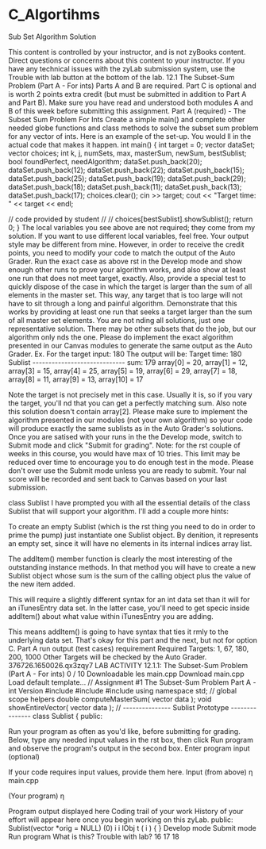 # C_Algortihms

Sub Set Algorithm Solution

This content is controlled by your instructor, and is not zyBooks content. Direct questions or concerns
about this content to your instructor. If you have any technical issues with the zyLab submission system,
use the Trouble with lab button at the bottom of the lab.
12.1 The Subset-Sum Problem (Part A - For
ints)
Parts A and B are required. Part C is optional and is worth 2 points
extra credit (but must be submitted in addition to Part A and Part
B). Make sure you have read and understood both modules A and B of
this week before submitting this assignment.
Part A (required) - The Subset Sum Problem For Ints
Create a simple main() and complete other needed globe functions and class methods to solve
the subset sum problem for any vector of ints. Here is an example of the set-up. You would ll in
the actual code that makes it happen.
int main()
{
int target = 0;
vector dataSet;
vector choices;
int k, j, numSets, max, masterSum, newSum, bestSublist;
bool foundPerfect, needAlgorithm;
dataSet.push_back(20); dataSet.push_back(12);
dataSet.push_back(22);
dataSet.push_back(15); dataSet.push_back(25);
dataSet.push_back(19); dataSet.push_back(29);
dataSet.push_back(18);
dataSet.push_back(11); dataSet.push_back(13);
dataSet.push_back(17);
choices.clear();
cin >> target;
cout << "Target time: " << target << endl;

// code provided by student
//
//
choices[bestSublist].showSublist();
return 0;
}
The local variables you see above are not required; they come from my solution. If you want to
use different local variables, feel free.
Your output style may be different from mine. However, in order to receive the credit points, you
need to modify your code to match the output of the Auto Grader. Run the exact case as above
rst in the Develop mode and show enough other runs to prove your algorithm works, and also
show at least one run that does not meet target, exactly. Also, provide a special test to quickly
dispose of the case in which the target is larger than the sum of all elements in the master set.
This way, any target that is too large will not have to sit through a long and painful algorithm.
Demonstrate that this works by providing at least one run that seeks a target larger than the
sum of all master set elements.
You are not nding all solutions, just one representative solution. There may be other subsets
that do the job, but our algorithm only nds the one. Please do implement the exact algorithm
presented in our Canvas modules to generate the same output as the Auto Grader.
Ex. For the target input:
180
The output will be:
Target time: 180
Sublist -----------------------------
sum: 179
array[0] = 20, array[1] = 12, array[3] = 15, array[4] = 25,
array[5] = 19, array[6] = 29, array[7] = 18, array[8] = 11,
array[9] = 13, array[10] = 17

Note the target is not precisely met in this case. Usually it is, so if you vary the target, you'll nd
that you can get a perfectly matching sum. Also note this solution doesn't contain array[2].
Please make sure to implement the algorithm presented in our modules (not your own
algorithm) so your code will produce exactly the same sublists as in the Auto Grader's solutions.
Once you are satised with your runs in the the Develop mode, switch to Submit mode and click
"Submit for grading". Note: for the rst couple of weeks in this course, you would have max of 10
tries. This limit may be reduced over time to encourage you to do enough test in the 
mode. Please don't over use the Submit mode unless you are ready to submit. Your nal score
will be recorded and sent back to Canvas based on your last submission.


class Sublist
I have prompted you with all the essential details of the class Sublist that will support your
algorithm. I'll add a couple more hints:


To create an empty Sublist (which is the rst thing you need to do in order to prime the
pump) just instantiate one Sublist object. By denition, it represents an empty set, since it
will have no elements in its internal indices array list.


The addItem() member function is clearly the most interesting of the outstanding instance
methods. In that method you will have to create a new Sublist object whose sum is the
sum of the calling object plus the value of the new item added.

 This will require a slightly
different syntax for an int data set than it will for an iTunesEntry data set. In the latter
case, you'll need to get specic inside addItem() about what value within iTunesEntry you
are adding. 

This means addItem() is going to have syntax that ties it rmly to the
underlying data set. That's okay for this part and the next, but not for option C.
Part A run output (test cases) requirement
Required Targets: 1, 67, 180, 200, 1000
Other Targets will be checked by the Auto Grader.
376726.1650026.qx3zqy7
LAB
ACTIVITY 12.1.1: The Subset-Sum Problem (Part A - For ints) 0 / 10
Downloadable les
main.cpp Download
main.cpp Load default template...
// Assignment #1 The Subset-Sum Problem Part A - int Version
#include
#include
#include
using namespace std;
// global scope helpers
double computeMasterSum( vector data );
void showEntireVector( vector data );
// --------------- Sublist Prototype ---------------
class Sublist
{
public:


Run your program as often as you'd like, before
submitting for grading. Below, type any needed input
values in the rst box, then click Run program and
observe the program's output in the second box.
Enter program input (optional)


If your code requires input values, provide them here.
Input (from above) η main.cpp


(Your program) η


Program output displayed here
Coding trail of your work
History of your effort will appear here once you begin
working on this zyLab.
public:
Sublist(vector *orig = NULL)
(0) i i lObj t ( i ) { }
Develop mode Submit mode
Run program
What is this?
Trouble with lab?
16
17
18
